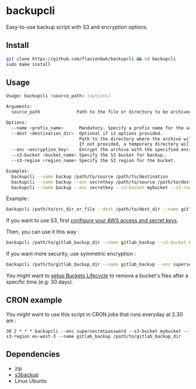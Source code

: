 # backupcli

Easy-to-use backup script with S3 and encryption options.

## Install

```bash
git clone https://github.com/flavienbwk/backupcli && cd backupcli
sudo make install
```

## Usage

```bash
Usage: backupcli <source_path> [options]

Arguments:
  source_path              Path to the file or directory to be archived.

Options:
  --name <prefix_name>      Mandatory. Specify a prefix name for the archive file.
  --dest <destination_dir>  Optional if s3 options provided.
                            Path to the directory where the archive will be saved.
                            If not provided, a temporary directory will be used.
  --enc <encryption_key>    Encrypt the archive with the specified encryption key.
  --s3-bucket <bucket_name> Specify the S3 bucket for backup.
  --s3-region <region_name> Specify the S3 region for the bucket.

Examples:
  backupcli --name backup /path/to/source /path/to/destination
  backupcli --name backup --enc secretkey /path/to/source /path/to/destination
  backupcli --name backup --enc secretkey --s3-bucket mybucket --s3-region us-east-1 /path/to/source
```

Example :

```bash
backupcli /path/to/src_dir_or_file --dest /path/to/dest_dir --name gitlab_backup
```

If you want to use S3, first [configure your AWS access and secret keys](https://docs.aws.amazon.com/sdk-for-go/v1/developer-guide/configuring-sdk.html#specifying-credentials).

Then, you can use it this way :

```bash
backupcli /path/to/gitlab_backup_dir --name gitlab_backup --s3-bucket mybucket --s3-region eu-west-3
```

If you want more security, use symmetric encryption :

```bash
backupcli /path/to/gitlab_backup_dir --name gitlab_backup --enc supersecretpassword --s3-bucket mybucket --s3-region eu-west-3
```

You might want to [setup Buckets Lifecycle](https://docs.aws.amazon.com/AmazonS3/latest/userguide/lifecycle-expire-general-considerations.html) to remove a bucket's files after a specific time (e.g: 30 days).

## CRON example

You might want to use this script in CRON jobs that runs everyday at 2.30 am :

```cron
30 2 * * * backupcli --enc supersecretpassword --s3-bucket mybucket --s3-region eu-west-3 --name gitlab_backup /path/to/gitlab_backup_dir
```

## Dependencies

- zip
- [s3backup](https://github.com/tomcz/s3backup)
- Linux Ubuntu
